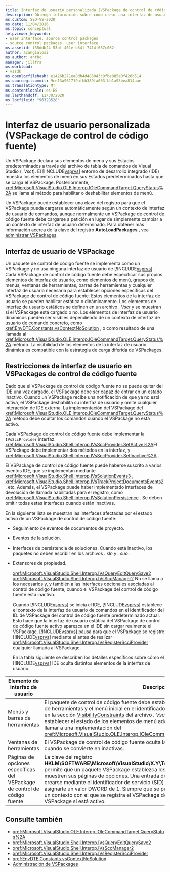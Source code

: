 ```yaml
---
title: Interfaz de usuario personalizada (VSPackage de control de código fuente) | Microsoft Docs
description: Obtenga información sobre cómo crear una interfaz de usuario (UI) personalizada en Visual Studio mediante un VSPackage de control de código fuente para especificar los elementos de la interfaz de usuario.
ms.custom: SEO-VS-2020
ms.date: 11/04/2016
ms.topic: conceptual
helpviewer_keywords:
- user interface, source control packages
- source control packages, user interface
ms.assetid: f35ddb24-53bf-461e-b34f-7414f657c082
author: acangialosi
ms.author: anthc
manager: jillfra
ms.workload:
- vssdk
ms.openlocfilehash: e1426b271ea8db4d486043c9fbe885a0f428b514
ms.sourcegitcommit: 9ce13a961719afbb389fa033fbb1a93bea814aae
ms.translationtype: MT
ms.contentlocale: es-ES
ms.lasthandoff: 11/30/2020
ms.locfileid: "96328528"
---
```

# <a name="custom-user-interface-source-control-vspackage"></a>Interfaz de usuario personalizada (VSPackage de control de código fuente)
Un VSPackage declara sus elementos de menú y sus Estados predeterminados a través del archivo de tabla de comandos de Visual Studio (*. Vsct*). El [!INCLUDE[vsprvs](../../code-quality/includes/vsprvs_md.md)] entorno de desarrollo integrado (IDE) muestra los elementos de menú en sus Estados predeterminados hasta que se carga el VSPackage. Posteriormente, <xref:Microsoft.VisualStudio.OLE.Interop.IOleCommandTarget.QueryStatus%2A> se llama al método para habilitar o deshabilitar elementos de menú.

 Un VSPackage puede establecer una clave del registro para que el VSPackage pueda cargarse automáticamente según un contexto de interfaz de usuario de comandos, aunque normalmente un VSPackage de control de código fuente debe cargarse a petición en lugar de simplemente cambiar a un contexto de interfaz de usuario determinado. Para obtener más información acerca de la clave del registro **AutoLoadPackages** , vea [administrar VSPackages](../../extensibility/managing-vspackages.md).

## <a name="vspackage-ui"></a>Interfaz de usuario de VSPackage
 Un paquete de control de código fuente se implementa como un VSPackage y no usa ninguna interfaz de usuario de [!INCLUDE[vsprvs](../../code-quality/includes/vsprvs_md.md)] . Cada VSPackage de control de código fuente debe especificar sus propios elementos de interfaz de usuario, como elementos de menú, grupos de menús, ventanas de herramientas, barras de herramientas y cualquier interfaz de usuario necesaria para establecer opciones específicas del VSPackage de control de código fuente. Estos elementos de la interfaz de usuario se pueden habilitar estática o dinámicamente. Los elementos de interfaz de usuario estáticos se definen en un archivo *. Vsct* y se muestran si el VSPackage está cargado o no. Los elementos de interfaz de usuario dinámicos pueden ser visibles dependiendo de un contexto de interfaz de usuario de comando concreto, como <xref:EnvDTE.Constants.vsContextNoSolution> , o como resultado de una llamada al <xref:Microsoft.VisualStudio.OLE.Interop.IOleCommandTarget.QueryStatus%2A> método. La visibilidad de los elementos de la interfaz de usuario dinámica es compatible con la estrategia de carga diferida de VSPackages.

## <a name="ui-constraints-on-source-control-vspackages"></a>Restricciones de interfaz de usuario en VSPackages de control de código fuente
 Dado que el VSPackage de control de código fuente no se puede quitar del IDE una vez cargado, el VSPackage debe ser capaz de entrar en un estado inactivo. Cuando un VSPackage recibe una notificación de que ya no está activa, el VSPackage deshabilita su interfaz de usuario y omite cualquier interacción de IDE externa. La implementación del VSPackage del <xref:Microsoft.VisualStudio.OLE.Interop.IOleCommandTarget.QueryStatus%2A> método debe ocultar los comandos cuando el VSPackage no está activo.

 Cada VSPackage de control de código fuente debe implementar la `IVsSccProvider` interfaz. <xref:Microsoft.VisualStudio.Shell.Interop.IVsSccProvider.SetActive%2A>El VSPackage debe implementar dos métodos en la interfaz, y <xref:Microsoft.VisualStudio.Shell.Interop.IVsSccProvider.SetInactive%2A> .

 El VSPackage de control de código fuente puede haberse suscrito a varios eventos IDE, que se implementan mediante <xref:Microsoft.VisualStudio.Shell.Interop.IVsSolutionEvents3> , <xref:Microsoft.VisualStudio.Shell.Interop.IVsTrackProjectDocumentsEvents2> , etc. Además, el VSPackage puede haber implementado interfaces de devolución de llamada habilitadas para el registro, como <xref:Microsoft.VisualStudio.Shell.Interop.IVsSolutionPersistence> . Se deben omitir todas estas interfaces cuando están inactivas.

 En la siguiente lista se muestran las interfaces afectadas por el estado activo de un VSPackage de control de código fuente:

- Seguimiento de eventos de documentos de proyecto.

- Eventos de la solución.

- Interfaces de persistencia de soluciones. Cuando está inactivo, los paquetes no deben escribir en los archivos *. sln* y *. suo* .

- Extensores de propiedad.

  <xref:Microsoft.VisualStudio.Shell.Interop.IVsQueryEditQuerySave2> <xref:Microsoft.VisualStudio.Shell.Interop.IVsSccManager2> No se llama a los necesarios y, y también a las interfaces opcionales asociadas al control de código fuente, cuando el VSPackage del control de código fuente está inactivo.

  Cuando [!INCLUDE[vsprvs](../../code-quality/includes/vsprvs_md.md)] se inicia el IDE, [!INCLUDE[vsprvs](../../code-quality/includes/vsprvs_md.md)] establece el contexto de la interfaz de usuario de comandos en el identificador del ID. de VSPackage del control de código fuente predeterminado actual. Esto hace que la interfaz de usuario estática del VSPackage de control de código fuente activo aparezca en el IDE sin cargar realmente el VSPackage. [!INCLUDE[vsprvs](../../code-quality/includes/vsprvs_md.md)] pausa para que el VSPackage se registre [!INCLUDE[vsprvs](../../code-quality/includes/vsprvs_md.md)] mediante el antes de realizar <xref:Microsoft.VisualStudio.Shell.Interop.IVsRegisterScciProvider> cualquier llamada al VSPackage.

  En la tabla siguiente se describen los detalles específicos sobre cómo el [!INCLUDE[vsprvs](../../code-quality/includes/vsprvs_md.md)] IDE oculta distintos elementos de la interfaz de usuario.

| Elemento de interfaz de usuario | Descripción |
| - | - |
| Menús y barras de herramientas | El paquete de control de código fuente debe establecer los Estados de visibilidad de la barra de herramientas y el menú inicial en el identificador del paquete de control de código fuente en la sección [VisibilityConstraints](../../extensibility/visibilityconstraints-element.md) del archivo *. Vsct* . Esto permite al [!INCLUDE[vsprvs](../../code-quality/includes/vsprvs_md.md)] IDE establecer el estado de los elementos de menú adecuadamente sin cargar el VSPackage y llamar a una implementación del <xref:Microsoft.VisualStudio.OLE.Interop.IOleCommandTarget.QueryStatus%2A> método. |
| Ventanas de herramientas | El VSPackage de control de código fuente oculta las ventanas de herramientas que posee cuando se convierte en inactivas. |
| Páginas de opciones específicas del VSPackage de control de código fuente | La clave del registro **HKLM\SOFTWARE\Microsoft\VisualStudio\X.Y\ToolsOptionsPages\VisibilityCmdUIContexts** permite que un paquete VSPackage establezca los contextos en los que es necesario que se muestren sus páginas de opciones. Una entrada del registro con esta clave tendría que crearse mediante el identificador de servicio (SID) del servicio de control de código fuente y asignarle un valor DWORD de 1. Siempre que se produce un evento de interfaz de usuario en un contexto con el que se registra el VSPackage de control de código fuente, se llamará al VSPackage si está activo. |

## <a name="see-also"></a>Consulte también
- <xref:Microsoft.VisualStudio.OLE.Interop.IOleCommandTarget.QueryStatus%2A>
- <xref:Microsoft.VisualStudio.Shell.Interop.IVsQueryEditQuerySave2>
- <xref:Microsoft.VisualStudio.Shell.Interop.IVsSccManager2>
- <xref:Microsoft.VisualStudio.Shell.Interop.IVsRegisterScciProvider>
- <xref:EnvDTE.Constants.vsContextNoSolution>
- [Administración de VSPackages](../../extensibility/managing-vspackages.md)

